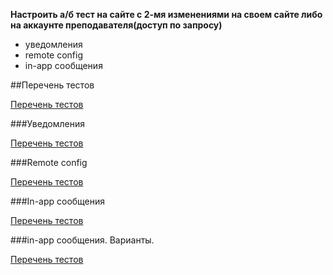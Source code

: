 **Настроить а/б тест на сайте с 2-мя изменениями на своем сайте либо на аккаунте преподавателя(доступ по запросу)**

- уведомления
- remote config
- in-app сообщения

##Перечень тестов

[Перечень тестов](0.jpg)

###Уведомления

[Перечень тестов](1.jpg)

###Remote config

[Перечень тестов](2.jpg)

###In-app сообщения

[Перечень тестов](3.jpg)

###in-app сообщения. Варианты.

[Перечень тестов](3.1.jpg)